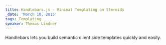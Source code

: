 ```yaml
---
title: Handlebars.js - Minimal Templating on Steroids
_date: 'March 10, 2015'
tags: Templating
speaker: Thomas Lindner
---
```


Handlebars lets you build semantic client side templates quickly and easily.
